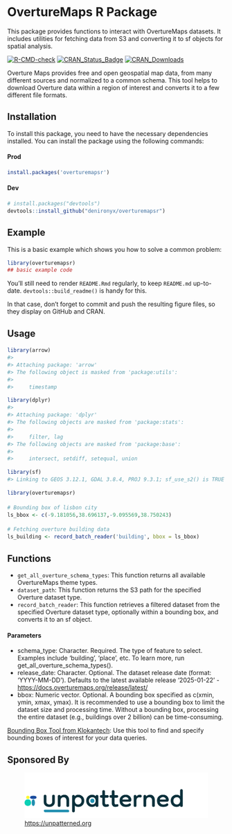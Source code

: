 
<!-- README.md is generated from README.Rmd. Please edit that file -->

# OvertureMaps R Package

This package provides functions to interact with OvertureMaps datasets.
It includes utilities for fetching data from S3 and converting it to sf
objects for spatial analysis.

<!-- badges: start -->

[![R-CMD-check](https://github.com/denironyx/overturemapsr/actions/workflows/R-CMD-check.yaml/badge.svg)](https://github.com/denironyx/overturemapsr/actions/workflows/R-CMD-check.yaml)
[![CRAN_Status_Badge](https://www.r-pkg.org/badges/version/overturemapsr)](https://CRAN.R-project.org/package=overturemapsr)
[![CRAN_Downloads](https://cranlogs.r-pkg.org/badges/grand-total/overturemapsr)](https://cranlogs.r-pkg.org/badges/overturemapsr)

<!-- badges: end -->

Overture Maps provides free and open geospatial map data, from many
different sources and normalized to a common schema. This tool helps to
download Overture data within a region of interest and converts it to a
few different file formats.

## Installation

To install this package, you need to have the necessary dependencies
installed. You can install the package using the following commands:

#### Prod

``` r
install.packages('overturemapsr')
```

#### Dev

``` r
# install.packages("devtools")
devtools::install_github("denironyx/overturemapsr")
```

## Example

This is a basic example which shows you how to solve a common problem:

``` r
library(overturemapsr)
## basic example code
```

You’ll still need to render `README.Rmd` regularly, to keep `README.md`
up-to-date. `devtools::build_readme()` is handy for this.

In that case, don’t forget to commit and push the resulting figure
files, so they display on GitHub and CRAN.

## Usage

``` r
library(arrow)
#> 
#> Attaching package: 'arrow'
#> The following object is masked from 'package:utils':
#> 
#>     timestamp
```

``` r
library(dplyr)
#> 
#> Attaching package: 'dplyr'
#> The following objects are masked from 'package:stats':
#> 
#>     filter, lag
#> The following objects are masked from 'package:base':
#> 
#>     intersect, setdiff, setequal, union
```

``` r
library(sf)
#> Linking to GEOS 3.12.1, GDAL 3.8.4, PROJ 9.3.1; sf_use_s2() is TRUE
```

``` r
library(overturemapsr)

# Bounding box of lisbon city
ls_bbox <- c(-9.181056,38.696137,-9.095569,38.750243)

# Fetching overture building data
ls_building <- record_batch_reader('building', bbox = ls_bbox)
```

## Functions

- `get_all_overture_schema_types`: This function returns all available
  OvertureMaps theme types.
- `dataset_path`: This function returns the S3 path for the specified
  Overture dataset type.
- `record_batch_reader`: This function retrieves a filtered dataset from
  the specified Overture dataset type, optionally within a bounding box,
  and converts it to an sf object.

#### Parameters

- schema_type: Character. Required. The type of feature to select.
  Examples include ‘building’, ‘place’, etc. To learn more, run
  get_all_overture_schema_types().
- release_date: Character. Optional. The dataset release date (format:
  ‘YYYY-MM-DD’). Defaults to the latest available release ‘2025-01-22’ -
  <https://docs.overturemaps.org/release/latest/>
- bbox: Numeric vector. Optional. A bounding box specified as c(xmin,
  ymin, xmax, ymax). It is recommended to use a bounding box to limit
  the dataset size and processing time. Without a bounding box,
  processing the entire dataset (e.g., buildings over 2 billion) can be
  time-consuming.

[Bounding Box Tool from
Klokantech](https://boundingbox.klokantech.com/): Use this tool to find
and specify bounding boxes of interest for your data queries.

## Sponsored By

<figure>
<img src="img/unpatterned.png" alt="https://unpatterned.org" />
<figcaption aria-hidden="true"><a href="https://unpatterned.org"
class="uri">https://unpatterned.org</a></figcaption>
</figure>
